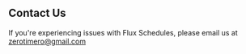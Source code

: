 ## Contact Us

If you're experiencing issues with Flux Schedules, please email us at zerotimero@gmail.com
